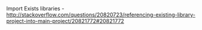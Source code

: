 Import Exists libraries - http://stackoverflow.com/questions/20820723/referencing-existing-library-project-into-main-project/20821772#20821772
